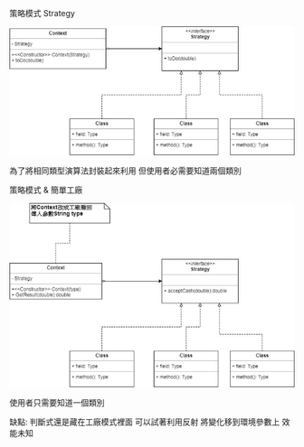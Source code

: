策略模式 Strategy

![image](https://github.com/escc1122/design-pattern/blob/master/new/2_Strategy/Strategy.jpg)

為了將相同類型演算法封裝起來利用
但使用者必需要知道兩個類別



策略模式 & 簡單工廠

![image](https://github.com/escc1122/design-pattern/blob/master/new/2_Strategy/StrategyAndSimpleFactory.jpg)

使用者只需要知道一個類別

缺點:
判斷式還是藏在工廠模式裡面
可以試著利用反射 將變化移到環境參數上 效能未知

